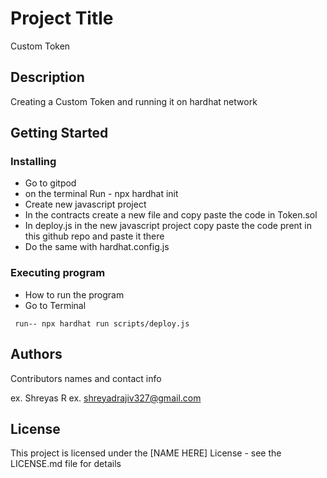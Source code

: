 # Project Title

Custom Token
## Description

Creating a Custom Token and running it on hardhat network

## Getting Started

### Installing

* Go to gitpod
* on the terminal Run - npx hardhat init
* Create new javascript project
* In the contracts create a new file and copy paste the code in Token.sol
* In deploy.js in the new javascript project copy paste the code prent in this github repo and paste it there
* Do the same with hardhat.config.js

### Executing program

* How to run the program
* Go to Terminal
```
 run-- npx hardhat run scripts/deploy.js
```



## Authors

Contributors names and contact info

ex. Shreyas R
ex. shreyadrajiv327@gmail.com


## License

This project is licensed under the [NAME HERE] License - see the LICENSE.md file for details
